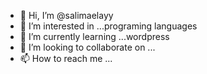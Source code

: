 - 👋 Hi, I’m @salimaelayy
- 👀 I’m interested in ...programing languages
- 🌱 I’m currently learning ...wordpress
- 💞️ I’m looking to collaborate on ...
- 📫 How to reach me ...

<!---
salimaelayy/salimaelayy is a ✨ special ✨ repository because its `README.md` (this file) appears on your GitHub profile.
You can click the Preview link to take a look at your changes.
--->
